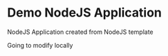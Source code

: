 # Demo NodeJS Application

NodeJS Application created from NodeJS template

Going to modify locally
